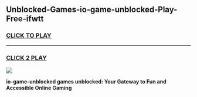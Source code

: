 
## Unblocked-Games-io-game-unblocked-Play-Free-ifwtt
<h3>
<a href="https://premium76.site?title=io-game-unblocked&ref=24M">CLICK TO PLAY</a></h3>
<hr>

<h3>
<a href="https://premium76.site?title=io-game-unblocked&ref=24M">CLICK 2 PLAY</a>
  
</h3>

<a href="https://premium76.site?title=io-game-unblocked&ref=24M"><img src="https://clearcache.store/games.png"></a>


**io-game-unblocked games unblocked: Your Gateway to Fun and Accessible Online Gaming**
